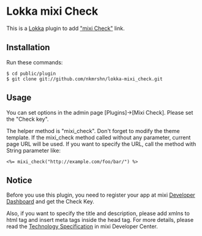 Lokka mixi Check
================

This is a [Lokka](http://lokka.org) plugin to add ["mixi Check"](http://developer.mixi.co.jp/connect/mixi_plugin/mixi_check/spec_mixi_check) link.

Installation
------------

Run these commands:

    $ cd public/plugin
    $ git clone git://github.com/nkmrshn/lokka-mixi_check.git

Usage
-----

You can set options in the admin page [Plugins]->[Mixi Check]. Please set the "Check key".

The helper method is "mixi_check".  Don't forget to modify the theme template. If the mixi_check method called without any parameter, current page URL will be used. If you want to specify the URL, call the method with String parameter like:

    <%= mixi_check("http://example.com/foo/bar/") %>

Notice
------

Before you use this plugin, you need to register your app at mixi [Developer Dashboard](https://sap.mixi.jp/) and get the Check Key.

Also, if you want to specify the title and description, please add xmlns to html tag and insert meta tags inside the head tag. For more details, please read the [Technology Specification](http://developer.mixi.co.jp/connect/mixi_plugin/mixi_check/spec_mixi_check) in mixi Developer Center.
